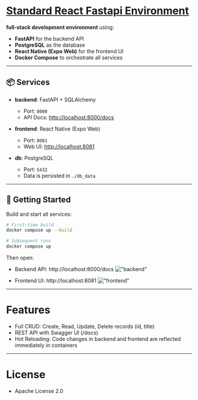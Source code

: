 # [Standard React Fastapi Environment](https://github.com/europanite/standard_react_fastapi_environment "Standard React Fastapi Environment")


**full-stack development environment** using:

- **FastAPI** for the backend API
- **PostgreSQL** as the database
- **React Native (Expo Web)** for the frontend UI
- **Docker Compose** to orchestrate all services

---

## 📦 Services

- **backend**: FastAPI + SQLAlchemy  
  - Port: `8000`  
  - API Docs: [http://localhost:8000/docs](http://localhost:8000/docs)

- **frontend**: React Native (Expo Web)  
  - Port: `8081`  
  - Web UI: [http://localhost:8081](http://localhost:8081)

- **db**: PostgreSQL  
  - Port: `5432`  
  - Data is persisted in `./db_data`

---

## 🚀 Getting Started

Build and start all services:

```bash
# First-time build
docker compose up --build

# Subsequent runs
docker compose up
```

Then open:

- Backend API: http://localhost:8000/docs
!["backend"]("./assets/images/backend.png")

- Frontend UI: http://localhost:8081
!["frontend"]("./assets/images/frontend.png")

---

# Features

- Full CRUD: Create, Read, Update, Delete records (id, title)
- REST API with Swagger UI (/docs)
- Hot Reloading: Code changes in backend and frontend are reflected immediately in containers

---
# License
- Apache License 2.0